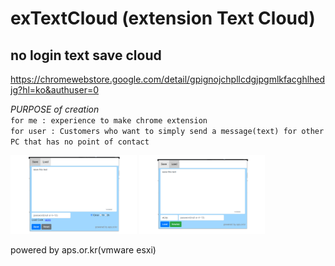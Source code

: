 # exTextCloud (extension Text Cloud)

## no login text save cloud
[https://chromewebstore.google.com/detail/gpignojchpllcdgjpgmlkfacghlhedjg?hl=ko&authuser=0 ](https://chromewebstore.google.com/detail/extextcloud/gpignojchpllcdgjpgmlkfacghlhedjg)

*PURPOSE of creation*  
`for me : experience to make chrome extension`<br>
`for user : Customers who want to simply send a message(text) for other PC that has no point of contact`  

<img src="screenshot_save.png" width="40%" height="40%">  <img src="screenshot_load.png" width="40%" height="40%">

powered by aps.or.kr(vmware esxi)
